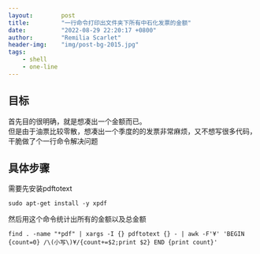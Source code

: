 ```yaml
---
layout:        post
title:         "一行命令打印出文件夹下所有中石化发票的金额"
date:          "2022-08-29 22:20:17 +0800"
author:        "Remilia Scarlet"
header-img:    "img/post-bg-2015.jpg"
tags:
    - shell
    - one-line
---
```


## 目标 ##

首先目的很明确，就是想凑出一个金额而已。  
但是由于油票比较零散，想凑出一个季度的的发票非常麻烦，又不想写很多代码，干脆做了个一行命令解决问题


## 具体步骤 ##

需要先安装pdftotext

    sudo apt-get install -y xpdf

然后用这个命令统计出所有的金额以及总金额

    find . -name "*pdf" | xargs -I {} pdftotext {} - | awk -F'¥' 'BEGIN {count=0} /\(小写\)¥/{count+=$2;print $2} END {print count}'
